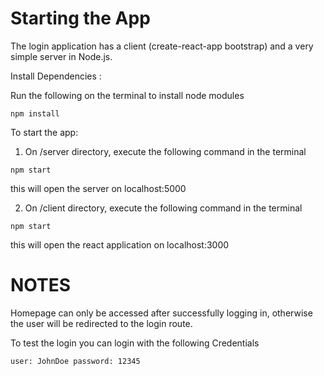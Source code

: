 # Starting the App

The login application has a client (create-react-app bootstrap) and a very simple server in Node.js.

Install Dependencies :

Run the following on the terminal to install node modules

`npm install`

To start the app:

1. On /server directory, execute the following command in the terminal

`npm start `

this will open the server on localhost:5000

2. On /client directory, execute the following command in the terminal

`npm start `

this will open the react application on localhost:3000

# NOTES

Homepage can only be accessed after successfully logging in, otherwise the user will be redirected to the login route.

To test the login you can login with the following Credentials

`user: JohnDoe password: 12345`
